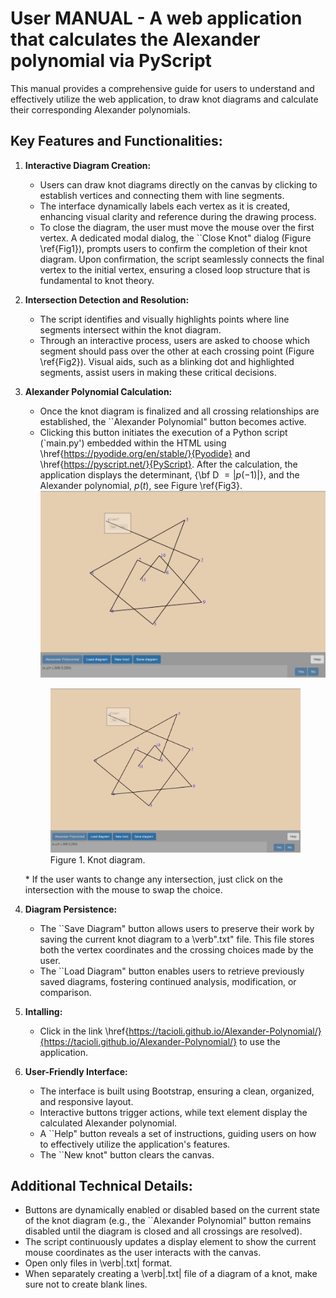 # User MANUAL -  A web application that calculates the Alexander polynomial via PyScript


This manual provides a comprehensive guide for users to understand and effectively utilize the web application, to draw knot diagrams and calculate their corresponding Alexander polynomials. 

## Key Features and Functionalities:

1.  **Interactive Diagram Creation:**

    *   Users can  draw knot diagrams directly on the canvas by clicking to establish vertices and connecting them with line segments.
    *   The interface dynamically labels each vertex as it is created, enhancing visual clarity and reference during the drawing process.
    *   To close the diagram, the user must move the mouse over the first vertex. A dedicated modal dialog, the ``Close Knot" dialog (Figure \ref{Fig1}), prompts users to confirm the completion of their knot diagram. Upon confirmation, the script seamlessly connects the final vertex to the initial vertex, ensuring a closed loop structure that is fundamental to knot theory.

2.  **Intersection Detection and Resolution:**

    *   The script identifies and visually highlights points where line segments intersect within the knot diagram.
    *   Through an interactive process, users are asked to choose which segment should pass over the other at each crossing point (Figure \ref{Fig2}). Visual aids, such as a blinking dot and highlighted segments, assist users in making these critical decisions.

3.  **Alexander Polynomial Calculation:**

    *   Once the knot diagram is finalized and all crossing relationships are established, the ``Alexander Polynomial" button becomes active.
    *   Clicking this button initiates the execution of a Python script (`main.py') embedded within the HTML using \href{https://pyodide.org/en/stable/}{Pyodide} and \href{https://pyscript.net/}{PyScript}. After the calculation, the application displays the determinant, {\bf D $= |p(-1)|$}, and the Alexander polynomial, $p(t)$, see Figure \ref{Fig3}. ![Figure 1. Knot diagram.](https://github.com/Tacioli/Alexander-Polynomial/blob/main/Close%20diagram.png)
    <figure>
       <img src="https://github.com/Tacioli/Alexander-Polynomial/blob/main/Close%20diagram.png" alt="Um lindo pôr do sol">
       <figcaption>Figure 1. Knot diagram.</figcaption>
    </figure>
    *   If the user wants to change any intersection, just click on the intersection with the mouse to swap the choice.

4.  **Diagram Persistence:**

    *   The ``Save Diagram" button allows users to preserve their work by saving the current knot diagram to a \verb".txt" file. This file stores both the vertex coordinates and the crossing choices made by the user.
    *   The ``Load Diagram" button enables users to retrieve previously saved diagrams, fostering continued analysis, modification, or comparison.

5.  **Intalling:**

    *   Click in the link \href{https://tacioli.github.io/Alexander-Polynomial/}{https://tacioli.github.io/Alexander-Polynomial/} to use the application.

6.  **User-Friendly Interface:**

    *   The interface is built using Bootstrap, ensuring a clean, organized, and responsive layout.
    *   Interactive buttons trigger actions, while text element display the calculated Alexander polynomial.
    *   A ``Help" button reveals a set of instructions, guiding users on how to effectively utilize the application's features.
    *   The ``New knot" button clears the canvas.

## Additional Technical Details:

*   Buttons are dynamically enabled or disabled based on the current state of the knot diagram (e.g., the ``Alexander Polynomial" button remains disabled until the diagram is closed and all crossings are resolved).
*   The script continuously updates a display element to show the current mouse coordinates as the user interacts with the canvas.
*   Open only files in \verb|.txt| format.
*   When separately creating a \verb|.txt| file of a diagram of a knot, make sure not to create blank lines.




